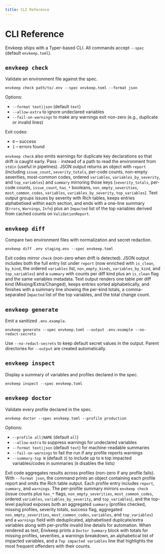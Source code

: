 ```yaml
---
title: CLI Reference
---
```


# CLI Reference

Envkeep ships with a Typer-based CLI. All commands accept `--spec` (default `envkeep.toml`).

## `envkeep check`
Validate an environment file against the spec.

```
envkeep check path/to/.env --spec envkeep.toml --format json
```

Options:
- `--format text|json` (default `text`)
- `--allow-extra` to ignore undeclared variables
- `--fail-on-warnings` to make any warnings exit non-zero (e.g., duplicate or invalid lines)

Exit codes:
- `0` – success
- `1` – errors found

`envkeep check` also emits warnings for duplicate key declarations so that drift is caught early.
Pass `-` instead of a path to read the environment from `stdin` (useful in pipelines).
JSON output returns an object with `report` (including `issue_count`, `severity_totals`, per-code counts, non-empty severities, most-common codes, ordered `variables`, `variables_by_severity`, and `top_variables`) and `summary` mirroring those keys (`severity_totals`, per-code counts, `issue_count`, `has_*` booleans, `non_empty_severities`, `most_common_codes`, `variables`, `variables_by_severity`, `top_variables`).
Text output groups issues by severity with Rich tables, keeps entries alphabetised within each section, and ends with a one-line summary (`Errors`, `Warnings`, `Info`) plus an `Impacted` list of the top variables derived from cached counts on `ValidationReport`.

## `envkeep diff`
Compare two environment files with normalization and secret redaction.

```
envkeep diff .env staging.env --spec envkeep.toml
```

Exit codes mirror `check` (non-zero when drift is detected).
JSON output includes both the full entry list under `report` (now enriched with `is_clean`, `by_kind`, the ordered `variables` list, `non_empty_kinds`, `variables_by_kind`, and `top_variables`) and a `summary` with counts per diff kind plus an `is_clean` flag and the same variables metadata.
Text output renders one table per diff kind (Missing/Extra/Changed), keeps entries sorted alphabetically, and finishes with a summary line showing the per-kind totals, a comma-separated `Impacted` list of the top variables, and the total change count.

## `envkeep generate`
Emit a sanitized `.env.example`.

```
envkeep generate --spec envkeep.toml --output .env.example --no-redact-secrets
```

Use `--no-redact-secrets` to keep default secret values in the output.
Parent directories for `--output` are created automatically.

## `envkeep inspect`
Display a summary of variables and profiles declared in the spec.

```
envkeep inspect --spec envkeep.toml
```

## `envkeep doctor`
Validate every profile declared in the spec.

```
envkeep doctor --spec envkeep.toml --profile production
```

Options:
- `--profile all|NAME` (default `all`)
- `--allow-extra` to suppress warnings for undeclared variables
- `--format text|json` (default `text`) for machine-readable summaries
- `--fail-on-warnings` to fail the run if any profile reports warnings
- `--summary-top N` (default `3`) to include up to `N` top impacted variables/codes in summaries (`0` disables the lists)

Exit code aggregates results across profiles (non-zero if any profile fails).
With `--format json`, the command prints an object containing each profile report and omits the Rich table output. Each profile entry includes `report`, `summary`, and `warnings`. The per-profile summary mirrors `envkeep check` (issue counts plus `has_*` flags, `non_empty_severities`, `most_common_codes`, ordered `variables`, `variables_by_severity`, and `top_variables`), and the top-level payload exposes both an aggregated `summary` (profiles checked, missing profiles, severity totals, success flag, aggregated `non_empty_severities`, `most_common_codes`, `variables`, and `top_variables`) and a `warnings` field with deduplicated, alphabetised duplicate/extra variables along with per-profile invalid line details for automation.
When rendered as text, Envkeep prints a `Doctor Summary` block with totals for missing profiles, severities, a warnings breakdown, an alphabetical list of impacted variables, and a `Top impacted variables` line that highlights the most frequent offenders with their counts.
